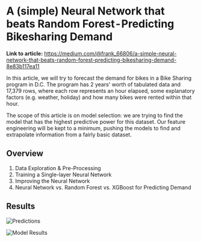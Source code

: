 # A (simple) Neural Network that beats Random Forest - Predicting Bikesharing Demand

**Link to article:** https://medium.com/@frank_66806/a-simple-neural-network-that-beats-random-forest-predicting-bikesharing-demand-8e83b117ea11

In this article, we will try to forecast the demand for bikes in a Bike Sharing program in D.C. The program has 2 years' worth of tabulated data and 17,379 rows, where each row represents an hour elapsed, some explanatory factors (e.g. weather, holiday) and how many bikes were rented within that hour.

The scope of this article is on model selection: we are trying to find the model that has the highest predictive power for this dataset. Our feature engineering will be kept to a minimum, pushing the models to find and extrapolate information from a fairly basic dataset.

## Overview

1. Data Exploration & Pre-Processing
2. Training a Single-layer Neural Network
3. Improving the Neural Network
4. Neural Network vs. Random Forest vs. XGBoost for Predicting Demand

## Results

![Predictions](https://cdn-images-1.medium.com/max/1600/1*HemRMDETMRV6dP8mZuS5eA.png)

![Model Results](https://cdn-images-1.medium.com/max/1600/1*iPkjd2iPIVxLzPjFeH6RjQ.png)

